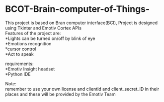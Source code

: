 # BCOT-Brain-computer-of-Things-
This project is based on Bran computer interface(BCI),
Project is designed using Tkinter and Emotiv Cortex APIs<br />
Features of the project are:<br />
*Lights can be turned on/off by blink of eye<br />
*Emotions recognition<br />
*cursor control<br />
*Act to speak<br />

requirements:<br />
*Emotiv Insight headset<br />
*Python IDE<br />

Note:<br />
remember to use your own license and clientId and client_secret_ID in their places and these will be provided by the Emotiv Team 
